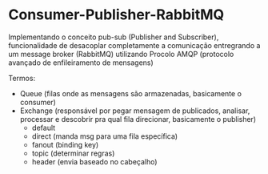 # Consumer-Publisher-RabbitMQ
Implementando o conceito pub-sub (Publisher and Subscriber), funcionalidade de desacoplar completamente a comunicação entregrando a um message broker (RabbitMQ)
utilizando Procolo AMQP (protocolo avançado de enfileiramento de mensagens)

Termos:
- Queue (filas onde as mensagens são armazenadas, basicamente o consumer)
- Exchange (responsável por pegar mensagem de publicados, analisar, processar e descobrir pra qual fila direcionar, basicamente o publisher)
  - default
  - direct (manda msg para uma fila específica)
  - fanout (binding key)
  - topic (determinar regras)
  - header (envia baseado no cabeçalho)
